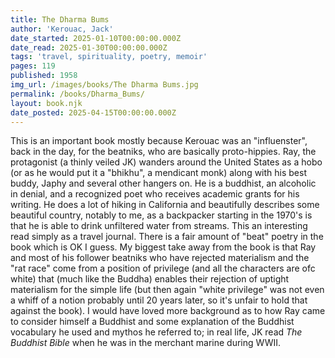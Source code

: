```yaml
---
title: The Dharma Bums
author: 'Kerouac, Jack'
date_started: 2025-01-10T00:00:00.000Z
date_read: 2025-01-30T00:00:00.000Z
tags: 'travel, spirituality, poetry, memoir'
pages: 119
published: 1958
img_url: /images/books/The Dharma Bums.jpg
permalink: /books/Dharma_Bums/
layout: book.njk
date_posted: 2025-04-15T00:00:00.000Z
---
```

This is an important book mostly because Kerouac was an "influenster", back in the day, for the beatniks, who are basically proto-hippies.  Ray, the protagonist (a thinly veiled JK) wanders around the United States as a hobo (or as 
he would put it a "bhikhu", a mendicant monk) along with his best buddy, Japhy and several other hangers on.  He is a buddhist, an alcoholic in denial, and a recognized poet who receives academic grants for his writing.  He does a lot of hiking in California and beautifully describes some beautiful country, notably to me, as a backpacker starting in the 1970's is that he is able to drink unfiltered water from streams. This an interesting
read simply as a travel journal.  There is a fair amount of "beat" poetry in the book which is OK I guess.  My biggest
take away from the book is that Ray and most of his follower beatniks who have rejected materialism and the "rat race" come from a position of privilege (and all the characters are ofc white) that (much like the Buddha) enables their rejection of uptight materialism for the simple life (but then again "white privilege" was not even a whiff of a notion probably until 20 years later, so it's unfair to hold that against the book). 
I would have loved more background as to
how Ray came to consider himself a Buddhist and some explanation of the Buddhist vocabulary he used and mythos he referred to; in real life, JK read _The Buddhist Bible_ when he was in the merchant marine during WWII.


<!--Our protagonist , "Ray" is pretty much Jack Kerouac. He begins the novel getting on a train from L.A. to San Francisco and rides it as a hobo.
Ray thinks of himself as a buddhist as a "bhikkhu" a mendicant monk, who aspires to be a bodhisattva. In Berkeley, he hangs out with his buddy
Japhy and a few other poets partying with cheap red wine and having free love. I was seriously sceptical of this book during this section because
our author really seemed to be flaunting just how exceptional he thought his anti-materialistic lifestyle was, when from my perspective he and his
fellow travellers are privileged white men who come from at least middle class backgrounds and have talent, money and/or charisma. The wanna-be
bhikkhu/poets never seem to worry about economic hardship and only at a few points is it mentioned that Japhy has (or had) jobs.  The buddist monks
much like the original Buddha have been born princes and it is only with this background of abundance do they renounce their worldly possessions.

He along with Japhy and another poet/professor from Berkeley drive out to near Mono Lake to climb Matterhorn Peak. The expedition is incompetent and
bumbling in the extreme, such that I thought one of them could have been seriously sick or injured but its not that kind of a book. But its during
this part of the book where there are beautiful descriptions of the hike and of the group's poetic dont-give-a-fuck antics where I began to feel
a commitment to completing the journey.

They return to Berkeley and hang out until Ray decides to hitchhike back to his home in North Carolina for the winter. In the spring
he returns to Corte Madera to hang out with Japhy before Japhy leaves for Japan. In the spring, after Japhy leaves for Japan, Ray hitchhikes up to Seattle and then to
Desolation Peak in the Cascade Mountains just south of Canada border. The story ends in August when Ray is called to leave his lookout hut at the end
of fire season in the Cascades.

My main thought on this semi-memoir is that in mid-1950s America it was a wonderful time to be a college-educated, charismatic, white man.
(Then again, when in the last 2000 years or so has it not been a great time to be a white man?) Another
thing that struck me was that the water in the backcountry was safe to drink without filtering it. I would have loved more background as to
how Ray came to consider himself a Buddhist and some explanation of the Buddhist vocabulary he used. From context it is implied that Japhy is
Ray's inspiration, when in real life Kerouac read _The Buddhist Bible_ when he was in the merchant marine.

This is more of a fictionalized memoir of JK than a story.  Set in the mid-1950s, it follows his travels over
18 months from LA to Berkeley and then from LA back to North Carolina to his family's home, back to Berkeley and then,
finally to Desolation Peak in upper Washington state.  It also includes hikes to Matterhorn Peak and to Mount Tamalpais.-->

